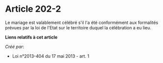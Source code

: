 # Article 202-2

Le mariage est valablement célébré s'il l'a été conformément aux formalités prévues par la loi de l'Etat sur le territoire
duquel la célébration a eu lieu.

**Liens relatifs à cet article**

_Créé par_:

  - Loi n°2013-404 du 17 mai 2013 - art. 1
